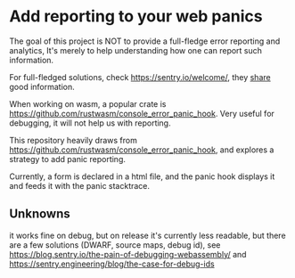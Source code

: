 # Add reporting to your web panics

The goal of this project is NOT to provide a full-fledge error reporting and analytics,
It's merely to help understanding how one can report such information.

For full-fledged solutions, check https://sentry.io/welcome/, they [share](https://sentry.engineering/blog) good information.

When working on wasm, a popular crate is https://github.com/rustwasm/console_error_panic_hook.
Very useful for debugging, it will not help us with reporting.

This repository heavily draws from https://github.com/rustwasm/console_error_panic_hook,
and explores a strategy to add panic reporting.

Currently, a form is declared in a html file, and the panic hook displays it and feeds it with the panic stacktrace.

## Unknowns

it works fine on debug, but on release it's currently less readable, but there are a few solutions (DWARF, source maps, debug id), see https://blog.sentry.io/the-pain-of-debugging-webassembly/ and https://sentry.engineering/blog/the-case-for-debug-ids

